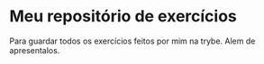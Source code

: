 # Meu repositório de exercícios 

Para guardar todos os exercícios feitos por mim na trybe. Alem de apresentalos.

